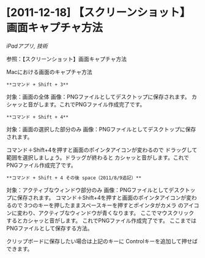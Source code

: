 # [2011-12-18] 【スクリーンショット】画面キャプチャ方法
_iPadアプリ, 技術_

参照：【スクリーンショット】画面キャプチャ方法


Macにおける画面のキャプチャ方法

```
**コマンド + Shift + 3**
```

対象：画面の全体
画像：PNGファイルとしてデスクトップに保存されます。
カシャッと音がします。これでPNGファイル作成完了です。

```
**コマンド + Shift + 4**
```

対象：画面の選択した部分のみ
画像：PNGファイルとしてデスクトップに保存されます。

コマンド＋Shift+4を押すと画面のポインタアイコンが変わるので
ドラッグして範囲を選択しましょう。ドラッグが終わると
カシャッと音がします。これでPNGファイル作成完了です。

```
**コマンド + Shift + 4 その後 space（2011/8/9追記）**
```

対象：アクティブなウィンドウ部分のみ
画像：PNGファイルとしてデスクトップに保存されます。
コマンド＋Shift+4を押すと画面のポインタアイコンが変わるので
3つのキーを押したままスペースキーを押すとポインタがカメラ
のアイコンに変わり、アクティブなウィンドウが青くなります。
ここでマウスクリックするとカシャッと音がします。
これでPNGファイル作成完了です。
ここまではPNGファイルとして保存する方法。

クリップボードに保存したい場合は上記のキーに
Controlキーを追加して押せばできます。


